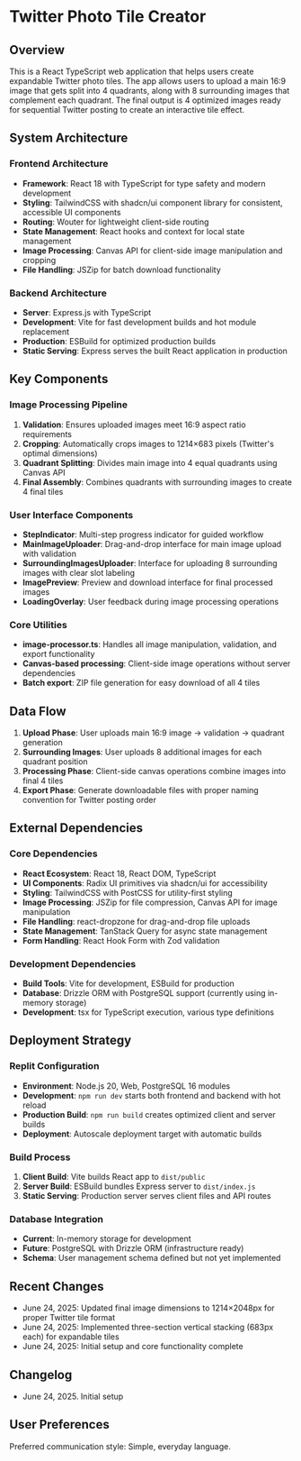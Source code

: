 # Twitter Photo Tile Creator

## Overview

This is a React TypeScript web application that helps users create expandable Twitter photo tiles. The app allows users to upload a main 16:9 image that gets split into 4 quadrants, along with 8 surrounding images that complement each quadrant. The final output is 4 optimized images ready for sequential Twitter posting to create an interactive tile effect.

## System Architecture

### Frontend Architecture
- **Framework**: React 18 with TypeScript for type safety and modern development
- **Styling**: TailwindCSS with shadcn/ui component library for consistent, accessible UI components
- **Routing**: Wouter for lightweight client-side routing
- **State Management**: React hooks and context for local state management
- **Image Processing**: Canvas API for client-side image manipulation and cropping
- **File Handling**: JSZip for batch download functionality

### Backend Architecture
- **Server**: Express.js with TypeScript
- **Development**: Vite for fast development builds and hot module replacement
- **Production**: ESBuild for optimized production builds
- **Static Serving**: Express serves the built React application in production

## Key Components

### Image Processing Pipeline
1. **Validation**: Ensures uploaded images meet 16:9 aspect ratio requirements
2. **Cropping**: Automatically crops images to 1214×683 pixels (Twitter's optimal dimensions)
3. **Quadrant Splitting**: Divides main image into 4 equal quadrants using Canvas API
4. **Final Assembly**: Combines quadrants with surrounding images to create 4 final tiles

### User Interface Components
- **StepIndicator**: Multi-step progress indicator for guided workflow
- **MainImageUploader**: Drag-and-drop interface for main image upload with validation
- **SurroundingImagesUploader**: Interface for uploading 8 surrounding images with clear slot labeling
- **ImagePreview**: Preview and download interface for final processed images
- **LoadingOverlay**: User feedback during image processing operations

### Core Utilities
- **image-processor.ts**: Handles all image manipulation, validation, and export functionality
- **Canvas-based processing**: Client-side image operations without server dependencies
- **Batch export**: ZIP file generation for easy download of all 4 tiles

## Data Flow

1. **Upload Phase**: User uploads main 16:9 image → validation → quadrant generation
2. **Surrounding Images**: User uploads 8 additional images for each quadrant position
3. **Processing Phase**: Client-side canvas operations combine images into final 4 tiles
4. **Export Phase**: Generate downloadable files with proper naming convention for Twitter posting order

## External Dependencies

### Core Dependencies
- **React Ecosystem**: React 18, React DOM, TypeScript
- **UI Components**: Radix UI primitives via shadcn/ui for accessibility
- **Styling**: TailwindCSS with PostCSS for utility-first styling
- **Image Processing**: JSZip for file compression, Canvas API for image manipulation
- **File Handling**: react-dropzone for drag-and-drop file uploads
- **State Management**: TanStack Query for async state management
- **Form Handling**: React Hook Form with Zod validation

### Development Dependencies
- **Build Tools**: Vite for development, ESBuild for production
- **Database**: Drizzle ORM with PostgreSQL support (currently using in-memory storage)
- **Development**: tsx for TypeScript execution, various type definitions

## Deployment Strategy

### Replit Configuration
- **Environment**: Node.js 20, Web, PostgreSQL 16 modules
- **Development**: `npm run dev` starts both frontend and backend with hot reload
- **Production Build**: `npm run build` creates optimized client and server builds
- **Deployment**: Autoscale deployment target with automatic builds

### Build Process
1. **Client Build**: Vite builds React app to `dist/public`
2. **Server Build**: ESBuild bundles Express server to `dist/index.js`
3. **Static Serving**: Production server serves client files and API routes

### Database Integration
- **Current**: In-memory storage for development
- **Future**: PostgreSQL with Drizzle ORM (infrastructure ready)
- **Schema**: User management schema defined but not yet implemented

## Recent Changes
- June 24, 2025: Updated final image dimensions to 1214×2048px for proper Twitter tile format
- June 24, 2025: Implemented three-section vertical stacking (683px each) for expandable tiles
- June 24, 2025: Initial setup and core functionality complete

## Changelog
- June 24, 2025. Initial setup

## User Preferences

Preferred communication style: Simple, everyday language.
